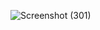 ![Screenshot (301)](https://user-images.githubusercontent.com/32640041/101304862-4415d300-3867-11eb-9d4c-f55b5b9f4bec.png)

